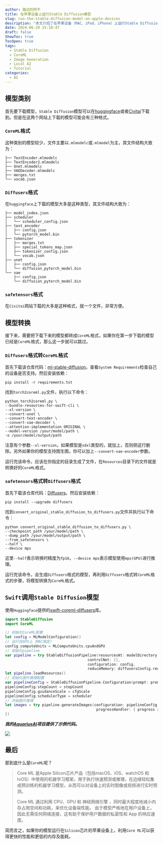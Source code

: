```yaml
---
author: 路边的阿不
title: 在苹果设备上运行Stable Diffusion模型
slug: run-the-stable-diffusion-model-on-apple-devices
description: "本文介绍了在苹果设备（MAC、iPad、iPhone）上运行Stable Diffusion模型的方法，包括模型的下载、格式转换以及如何在Swift中调用模型进行推理。"
date: 2024-06-28 15:18:47
draft: false
ShowToc: true
TocOpen: true
tags:
  - Stable Diffusion
  - CoreML
  - Image Generation
  - Local AI
  - Tutorial
categories:
  - AI
---
```

## 模型类别

首先要下载模型，`Stable Diffusion`模型可以在[huggingface](https://huggingface.co/models)或者[Civitai](https://civitai.com/)下载到。但是在这两个网站上下载的模型可能会有三种格式。

### `CoreML`格式

这种类别的模型较少，文件主要以`.mlmodelc`或`.mlmodel`为主，其文件结构大致为：

```
├── TextEncoder.mlmodelc
├── TextEncoder2.mlmodelc
├── Unet.mlmodelc
├── VAEDecoder.mlmodelc
├── merges.txt
└── vocab.json
```

### `Diffusers`格式

在`huggingface`上下载的模型大多是这种类型，其文件结构大致为：

```
├── model_index.json
├── scheduler
│   └── scheduler_config.json
├── text_encoder
│   ├── config.json
│   └── pytorch_model.bin
├── tokenizer
│   ├── merges.txt
│   ├── special_tokens_map.json
│   ├── tokenizer_config.json
│   └── vocab.json
├── unet
│   ├── config.json
│   └── diffusion_pytorch_model.bin
└── vae
    ├── config.json
    └── diffusion_pytorch_model.bin
```

### `safetensors`格式

在`Civitai`网站下载的大多是这种格式，就一个文件，非常方便。

## 模型转换

接下来，需要把下载下来的模型都转成`CoreML`格式，如果你在第一步下载的模型已经是`CoreML`格式，那么这一步就可以跳过。

### `Diffusers`格式转`CoreML`格式

首先下载该仓库代码：[ml-stable-diffusion](https://github.com/apple/ml-stable-diffusion)。查看`System Requirements`检查自己的设备是否支持。然后安装依赖：

```shell
pip install -r requirements.txt
```

找到`torch2coreml.py`文件，执行以下命令：

```shell
python torch2coreml.py \
--bundle-resources-for-swift-cli \
--xl-version \
--convert-unet \
--convert-text-encoder \
--convert-vae-decoder \
--attention-implementation ORIGINAL \
--model-version /your/model/path \
-o /your/model/output/path
```

注意有个参数`--xl-version`，如果模型是`sdxl`类型的，就加上，否则把这行删除。另外如果你的模型支持图生图，你可以加上`--convert-vae-encoder`参数。

运行完该命令，应该在你指定的目录生成了文件，在`Resources`目录下的文件就是转换好的`CoreML`格式。

### `safetensors`格式转`Diffusers`格式

首先下载该仓库代码：[Diffusers](https://github.com/huggingface/diffusers)。然后安装依赖：

```shell
pip install --upgrade diffusers
```

找到`convert_original_stable_diffusion_to_diffusers.py`文件并执行以下命令：

```shell
python convert_original_stable_diffusion_to_diffusers.py \
--checkpoint_path /your/model/path \
--dump_path /your/model/output/path \
--from_safetensors \
--half \
--device mps
```

这里`--half`表示转换时精度为`fp16`，`--device mps`表示模型使用`mps(GPU)`进行推理。

运行完该命令，会生成`Diffusers`格式的模型，再利用`Diffusers`格式转`CoreML`格式的步骤，将模型转换为`CoreML`格式。

## `Swift`调用`Stable Diffusion`模型

使用`Huggingface`提供的[swift-coreml-diffusers](https://github.com/huggingface/swift-coreml-diffusers)库。

```swift
import StableDiffusion
import CoreML

// 初始化CoreML配置
let config = MLModelConfiguration()
// 运行在GPU上（MAC限定）
config.computeUnits = MLComputeUnits.cpuAndGPU
// 初始化pipeline
var pipeline = try StableDiffusionPipeline(resourcesAt: modelDirectory,
                                      controlNet: [],
                                      configuration: config,
                                      reduceMemory: diffusersConfig.reduceMemory)
let pipeline.loadResources()
// 初始化图片推理配置
var pipelineConfig = StableDiffusionPipeline.Configuration(prompt: prompt)
pipelineConfig.stepCount = stepCount
pipelineConfig.guidanceScale = cfgScale
pipelineConfig.schedulerType = scheduler
// 开始图片推理
let images = try pipeline.generateImages(configuration: pipelineConfig,
                                          progressHandler: { progress in
})
```

***我的[AquariusAI](https://github.com/caol64/aquarius-ai)项目提供了示例代码。***

![](imgs/posts/2024-06-28-run-the-stable-diffusion-model-on-apple-devices/2.webp)

## 最后

那到底什么是`CoreML`呢？

> Core ML 是Apple Silicon芯片产品（包括macOS、iOS、watchOS 和 tvOS）中使用的机器学习框架，用于执行快速预测或推理，在边缘轻松集成预训练的机器学习模型，从而可以对设备上的实时图像或视频进行实时预测。
> 
> Core ML 通过利用 CPU、GPU 和 神经网络引擎 ，同时最大程度地减小内存占用空间和功耗，来优化设备端性能。 由于模型严格地在用户设备上，因此无需任何网络连接，这有助于保护用户数据的私密性和 App 的响应速度。

简而言之，如果你的模型运行在`Silicon`芯片的苹果设备上，利用`Core ML`可以获得更快的性能和更低的内存及能耗。

